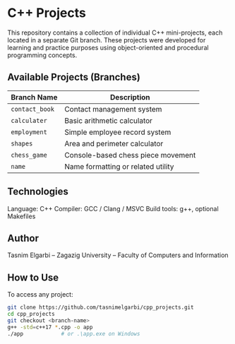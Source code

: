 # C++ Projects

This repository contains a collection of individual C++ mini-projects, each located in a separate Git branch. These projects were developed for learning and practice purposes using object-oriented and procedural programming concepts.

## Available Projects (Branches)

| Branch Name     | Description                          |
|------------------|--------------------------------------|
| `contact_book`   | Contact management system            |
| `calculater`     | Basic arithmetic calculator          |
| `employment`     | Simple employee record system        |
| `shapes`         | Area and perimeter calculator        |
| `chess_game`     | Console-based chess piece movement   |
| `name`           | Name formatting or related utility   |

## Technologies
Language: C++
Compiler: GCC / Clang / MSVC
Build tools: g++, optional Makefiles

## Author

Tasnim Elgarbi – Zagazig University – Faculty of Computers and Information

## How to Use

To access any project:

```bash
git clone https://github.com/tasnimelgarbi/cpp_projects.git
cd cpp_projects
git checkout <branch-name>
g++ -std=c++17 *.cpp -o app
./app            # or .\app.exe on Windows

